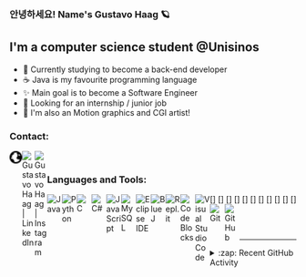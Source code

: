 ### 안녕하세요! Name's Gustavo Haag 🪐

## I'm a computer science student @Unisinos

- 🌱 Currently studying to become a back-end developer
- ☕ Java is my favourite programming language
- ✨ Main goal is to become a Software Engineer
- 🔎 Looking for an internship / junior job
- 🎨 I'm also an Motion graphics and CGI artist!

### Contact:

[<img align="left" alt="ghmotion.com" width="22px" src="https://raw.githubusercontent.com/iconic/open-iconic/master/svg/globe.svg" />][website]
[<img align="left" alt="Gustavo Haag | LinkedIn" width="22px" src="https://cdn.jsdelivr.net/npm/simple-icons@v4/icons/linkedin.svg" />][linkedin]
[<img align="left" alt="Gustavo Haag | Instagram" width="22px" src="https://cdn.jsdelivr.net/npm/simple-icons@v4/icons/instagram.svg" />][instagram]

<br />

### Languages and Tools:

[<img align="left" alt="Java" width="26px" src="https://cdn.jsdelivr.net/npm/simple-icons@v4/icons/java.svg" />][java]
[<img align="left" alt="Python" width="26px" src="https://cdn.jsdelivr.net/npm/simple-icons@v4/icons/python.svg" />][python]
[<img align="left" alt="C" width="26px" src="https://cdn.jsdelivr.net/npm/simple-icons@v4/icons/c.svg" />]
[<img align="left" alt="C#" width="26px" src="https://cdn.jsdelivr.net/npm/simple-icons@v4/icons/csharp.svg" />]
[<img align="left" alt="JavaScript" width="26px" src="https://cdn.jsdelivr.net/npm/simple-icons@v4/icons/javascript.svg" />]
[<img align="left" alt="MySQL" width="26px" src="https://cdn.jsdelivr.net/npm/simple-icons@v4/icons/mysql.svg" />]
[<img align="left" alt="Eclipse IDE" width="26px" src="https://cdn.jsdelivr.net/npm/simple-icons@v4/icons/eclipseide.svg" />]
[<img align="left" alt="BlueJ" width="26px" src="https://bluej.org/bluej-icon-256-2x.png" />]
[<img align="left" alt="Repl.it" width="26px" src="https://cdn.jsdelivr.net/npm/simple-icons@v4/icons/repl-dot-it.svg" />]
[<img align="left" alt="Code Blocks" width="26px" src="https://www.codeblocks.org/images/logo160.png" />]
[<img align="left" alt="Visual Studio Code" width="26px" src="https://cdn.jsdelivr.net/npm/simple-icons@v4/icons/visualstudiocode.svg" />]
[<img align="left" alt="Git" width="26px" src="https://cdn.jsdelivr.net/npm/simple-icons@v4/icons/git.svg" />]
[<img align="left" alt="GitHub" width="26px" src="https://cdn.jsdelivr.net/npm/simple-icons@v4/icons/github.svg" />]

<br />
<br />

---

<details>
  <summary>:zap: Recent GitHub Activity</summary>
  
<!--START_SECTION:activity-->

</details>

[website]: http://ghmotion.com
[instagram]: https://www.instagram.com/gustavohaag96/
[linkedin]: https://www.linkedin.com/in/gustavo-haag/
[java]: https://github.com/gustavorlh96/Java
[python]: https://github.com/gustavorlh96/Python
